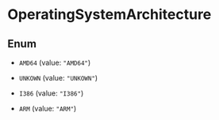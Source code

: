 

# OperatingSystemArchitecture

## Enum


* `AMD64` (value: `"AMD64"`)

* `UNKOWN` (value: `"UNKOWN"`)

* `I386` (value: `"I386"`)

* `ARM` (value: `"ARM"`)



